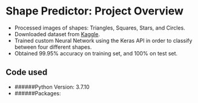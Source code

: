 # Shape Predictor: Project Overview
- Processed images of shapes: Triangles, Squares, Stars, and Circles.
- Downloaded dataset from [Kaggle](https://www.kaggle.com/smeschke/four-shapes).
- Trained custom Neural Network using the Keras API in order to classify between four different shapes.
- Obtained 99.95% accuracy on training set, and 100% on test set.

## Code used
- ######Python Version: 3.7.10
- ######Packages: 
